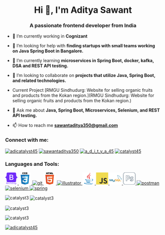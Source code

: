<h1 align="center">Hi 👋, I'm Aditya Sawant</h1>
<h3 align="center">A passionate frontend developer from India</h3>


- 🔭 I’m currently working in **Cognizant**

- 🤔 I’m looking for help with **finding startups with small teams working on Java Spring Boot in Bangalore.**

- 🌱 I’m currently learning **microservices in Spring Boot, docker, kafka, DSA and REST API testing.**

- 👯 I’m looking to collaborate on **projects that utilize Java, Spring Boot, and related technologies.**

- Current Project [RMGU Sindhudurg: Website for selling organic fruits and products from the Kokan region.](RMGU Sindhudurg: Website for selling organic fruits and products from the Kokan region.)

- 💬 Ask me about **Java, Spring Boot, Microservices, Selenium, and REST API testing.**

- 📫 How to reach me **sawantaditya350@gmail.com**

<h3 align="left">Connect with me:</h3>
<p align="left">
<a href="https://twitter.com/adicatalyst45" target="blank"><img align="center" src="https://raw.githubusercontent.com/rahuldkjain/github-profile-readme-generator/master/src/images/icons/Social/twitter.svg" alt="adicatalyst45" height="30" width="40" /></a>
<a href="https://linkedin.com/in/sawantaditya350" target="blank"><img align="center" src="https://raw.githubusercontent.com/rahuldkjain/github-profile-readme-generator/master/src/images/icons/Social/linked-in-alt.svg" alt="sawantaditya350" height="30" width="40" /></a>
<a href="https://instagram.com/a_d_i_t_y_a_45" target="blank"><img align="center" src="https://raw.githubusercontent.com/rahuldkjain/github-profile-readme-generator/master/src/images/icons/Social/instagram.svg" alt="a_d_i_t_y_a_45" height="30" width="40" /></a>
<a href="https://www.leetcode.com/catalyst45" target="blank"><img align="center" src="https://raw.githubusercontent.com/rahuldkjain/github-profile-readme-generator/master/src/images/icons/Social/leet-code.svg" alt="catalyst45" height="30" width="40" /></a>
</p>

<h3 align="left">Languages and Tools:</h3>
<p align="left"> <a href="https://getbootstrap.com" target="_blank" rel="noreferrer"> <img src="https://raw.githubusercontent.com/devicons/devicon/master/icons/bootstrap/bootstrap-plain-wordmark.svg" alt="bootstrap" width="40" height="40"/> </a> <a href="https://www.w3schools.com/css/" target="_blank" rel="noreferrer"> <img src="https://raw.githubusercontent.com/devicons/devicon/master/icons/css3/css3-original-wordmark.svg" alt="css3" width="40" height="40"/> </a> <a href="https://git-scm.com/" target="_blank" rel="noreferrer"> <img src="https://www.vectorlogo.zone/logos/git-scm/git-scm-icon.svg" alt="git" width="40" height="40"/> </a> <a href="https://www.w3.org/html/" target="_blank" rel="noreferrer"> <img src="https://raw.githubusercontent.com/devicons/devicon/master/icons/html5/html5-original-wordmark.svg" alt="html5" width="40" height="40"/> </a> <a href="https://www.adobe.com/in/products/illustrator.html" target="_blank" rel="noreferrer"> <img src="https://www.vectorlogo.zone/logos/adobe_illustrator/adobe_illustrator-icon.svg" alt="illustrator" width="40" height="40"/> </a> <a href="https://www.java.com" target="_blank" rel="noreferrer"> <img src="https://raw.githubusercontent.com/devicons/devicon/master/icons/java/java-original.svg" alt="java" width="40" height="40"/> </a> <a href="https://developer.mozilla.org/en-US/docs/Web/JavaScript" target="_blank" rel="noreferrer"> <img src="https://raw.githubusercontent.com/devicons/devicon/master/icons/javascript/javascript-original.svg" alt="javascript" width="40" height="40"/> </a> <a href="https://www.mysql.com/" target="_blank" rel="noreferrer"> <img src="https://raw.githubusercontent.com/devicons/devicon/master/icons/mysql/mysql-original-wordmark.svg" alt="mysql" width="40" height="40"/> </a> <a href="https://www.photoshop.com/en" target="_blank" rel="noreferrer"> <img src="https://raw.githubusercontent.com/devicons/devicon/master/icons/photoshop/photoshop-line.svg" alt="photoshop" width="40" height="40"/> </a> <a href="https://postman.com" target="_blank" rel="noreferrer"> <img src="https://www.vectorlogo.zone/logos/getpostman/getpostman-icon.svg" alt="postman" width="40" height="40"/> </a> <a href="https://www.selenium.dev" target="_blank" rel="noreferrer"> <img src="https://raw.githubusercontent.com/detain/svg-logos/780f25886640cef088af994181646db2f6b1a3f8/svg/selenium-logo.svg" alt="selenium" width="40" height="40"/> </a> <a href="https://spring.io/" target="_blank" rel="noreferrer"> <img src="https://www.vectorlogo.zone/logos/springio/springio-icon.svg" alt="spring" width="40" height="40"/> </a> </p>

<p><img align="left" src="https://github-readme-stats.vercel.app/api/top-langs?username=catalyst3&show_icons=true&locale=en&layout=compact" alt="catalyst3" /></p>

<p>&nbsp;<img align="center" src="https://github-readme-stats.vercel.app/api?username=catalyst3&show_icons=true&locale=en" alt="catalyst3" /></p>

<p><img align="center" src="https://github-readme-streak-stats.herokuapp.com/?user=catalyst3&" alt="catalyst3" /></p>
<p align="left"> <img src="https://komarev.com/ghpvc/?username=catalyst3&label=Profile%20views&color=0e75b6&style=flat" alt="catalyst3" /> </p>
<p align="left"> <a href="https://twitter.com/adicatalyst45" target="blank"><img src="https://img.shields.io/twitter/follow/adicatalyst45?logo=twitter&style=for-the-badge" alt="adicatalyst45" /></a> </p>
